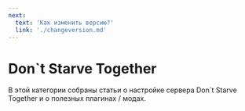 ```yaml
---
next:
  text: 'Как изменить версию?'
  link: './changeversion.md'
---
```


# Don`t Starve Together

В этой категории собраны статьи о настройке сервера Don`t Starve Together и о полезных плагинах / модах.